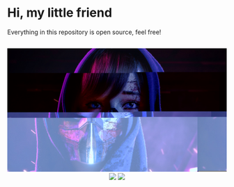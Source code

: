 # Hi, my little friend

Everything in this repository is open source, feel free!

##

<div align="center">
  <img src="imagem_pro_anderson.jpg" width="600" alt="Image generated from an ugly code for communication between two computers."/>
</div>

<div align="center">
  <img src="https://github-readme-stats.vercel.app/api?username=Carmofrasao&layout=compact&show_icons=true&include_all_commits=true&theme=transparent" />

  <img src="https://github-readme-stats.vercel.app/api/top-langs/?username=Carmofrasao&layout=compact&langs_count=8&theme=transparent"/>
</div>
